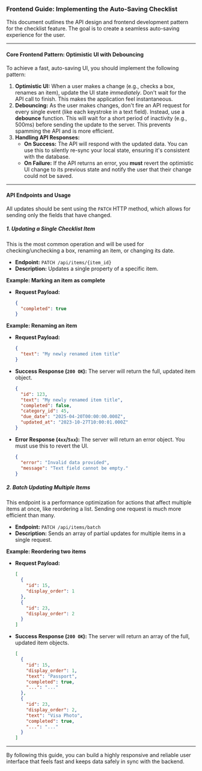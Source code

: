### **Frontend Guide: Implementing the Auto-Saving Checklist**

This document outlines the API design and frontend development pattern for the checklist feature. The goal is to create a seamless auto-saving experience for the user.

---

#### **Core Frontend Pattern: Optimistic UI with Debouncing**

To achieve a fast, auto-saving UI, you should implement the following pattern:

1.  **Optimistic UI:** When a user makes a change (e.g., checks a box, renames an item), update the UI state *immediately*. Don't wait for the API call to finish. This makes the application feel instantaneous.
2.  **Debouncing:** As the user makes changes, don't fire an API request for every single event (like each keystroke in a text field). Instead, use a **debounce** function. This will wait for a short period of inactivity (e.g., 500ms) before sending the update to the server. This prevents spamming the API and is more efficient.
3.  **Handling API Responses:**
    *   **On Success:** The API will respond with the updated data. You can use this to silently re-sync your local state, ensuring it's consistent with the database.
    *   **On Failure:** If the API returns an error, you **must** revert the optimistic UI change to its previous state and notify the user that their change could not be saved.

---

#### **API Endpoints and Usage**

All updates should be sent using the `PATCH` HTTP method, which allows for sending only the fields that have changed.

##### **1. Updating a Single Checklist Item**

This is the most common operation and will be used for checking/unchecking a box, renaming an item, or changing its date.

*   **Endpoint:** `PATCH /api/items/{item_id}`
*   **Description:** Updates a single property of a specific item.

**Example: Marking an item as complete**

*   **Request Payload:**
    ```json
    {
      "completed": true
    }
    ```

**Example: Renaming an item**

*   **Request Payload:**
    ```json
    {
      "text": "My newly renamed item title"
    }
    ```

*   **Success Response (`200 OK`):** The server will return the full, updated item object.

    ```json
    {
      "id": 123,
      "text": "My newly renamed item title",
      "completed": false,
      "category_id": 45,
      "due_date": "2025-04-20T00:00:00.000Z",
      "updated_at": "2023-10-27T10:00:01.000Z"
    }
    ```

*   **Error Response (`4xx`/`5xx`):** The server will return an error object. You must use this to revert the UI.

    ```json
    {
      "error": "Invalid data provided",
      "message": "Text field cannot be empty."
    }
    ```

##### **2. Batch Updating Multiple Items**

This endpoint is a performance optimization for actions that affect multiple items at once, like reordering a list. Sending one request is much more efficient than many.

*   **Endpoint:** `PATCH /api/items/batch`
*   **Description:** Sends an array of partial updates for multiple items in a single request.

**Example: Reordering two items**

*   **Request Payload:**
    ```json
    [
      {
        "id": 15,
        "display_order": 1
      },
      {
        "id": 23,
        "display_order": 2
      }
    ]
    ```

*   **Success Response (`200 OK`):** The server will return an array of the full, updated item objects.
    ```json
    [
      {
        "id": 15,
        "display_order": 1,
        "text": "Passport",
        "completed": true,
        "...": "..."
      },
      {
        "id": 23,
        "display_order": 2,
        "text": "Visa Photo",
        "completed": true,
        "...": "..."
      }
    ]
    ```
---

By following this guide, you can build a highly responsive and reliable user interface that feels fast and keeps data safely in sync with the backend.
